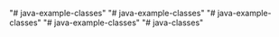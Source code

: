 "# java-example-classes" 
"# java-example-classes" 
"# java-example-classes" 
"# java-example-classes" 
"# java-classes" 
